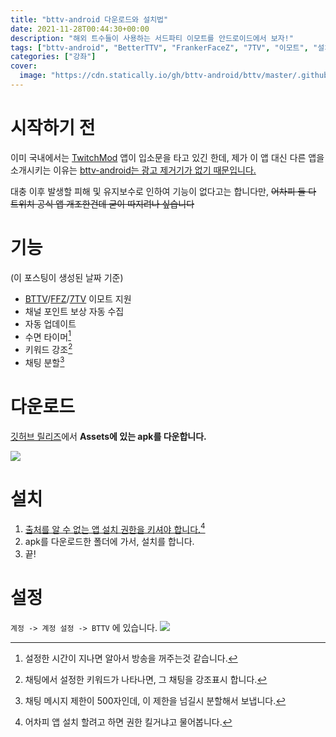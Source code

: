 ```yaml
---
title: "bttv-android 다운로드와 설치법"
date: 2021-11-28T00:44:30+00:00
description: "해외 트수들이 사용하는 서드파티 이모트를 안드로이드에서 보자!"
tags: ["bttv-android", "BetterTTV", "FrankerFaceZ", "7TV", "이모트", "설치법"]
categories: ["강좌"]
cover:
  image: "https://cdn.statically.io/gh/bttv-android/bttv/master/.github/bttvog.jpg"
---
```


# 시작하기 전
이미 국내에서는 [TwitchMod](https://t.me/pubTw) 앱이 입소문을 타고 있긴 한데, 제가 이 앱 대신 다른 앱을 소개시키는 이유는 [bttv-android는 광고 제거기가 없기 때문입니다.](https://github.com/bttv-android/bttv/issues/87#issuecomment-855405919)

대충 이후 발생할 피해 및 유지보수로 인하여 기능이 없다고는 합니다만, ~~어차피 둘 다 트위치 공식 앱 개조한건데 굳이 따지려나 싶습니다~~

# 기능
(이 포스팅이 생성된 날짜 기준)

- [BTTV](https://betterttv.com)/[FFZ](https://www.frankerfacez.com)/[7TV](https://7tv.app) 이모트 지원
- 채널 포인트 보상 자동 수집
- 자동 업데이트
- 수면 타이머[^1]
- 키워드 강조[^2]
- 채팅 분할[^3]

# 다운로드
[깃허브 릴리즈](https://github.com/bttv-android/bttv/releases/latest)에서 **Assets에 있는 apk를 다운합니다.**

![](https://cdn.statically.io/gh/bttv-android/bttv/master/.github/dltut.webp)

# 설치
1. [출처를 알 수 없는 앱 설치 권한을 키셔야 합니다.](https://extrememanual.net/34580)[^4]
2. apk를 다운로드한 폴더에 가서, 설치를 합니다.
3. 끝!

# 설정
`계정 -> 계정 설정 -> BTTV` 에 있습니다.
![](https://user-images.githubusercontent.com/50764666/143725246-5af6d4fd-fd15-4a3c-a75a-bb35640452a6.jpg)


[^1]: 설정한 시간이 지나면 알아서 방송을 꺼주는것 같습니다.
[^2]: 채팅에서 설정한 키워드가 나타나면, 그 채팅을 강조표시 합니다.
[^3]: 채팅 메시지 제한이 500자인데, 이 제한을 넘길시 분할해서 보냅니다.
[^4]: 어차피 앱 설치 할려고 하면 권한 킬거냐고 물어봅니다.
